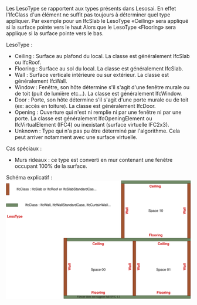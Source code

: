 Les LesoType se rapportent aux types présents dans Lesosai. En effet l'IfcClass d'un élément ne 
suffit pas toujours à déterminer quel type appliquer. 
Par exemple pour un IfcSlab le LesoType «Ceiling» sera appliqué si la surface pointe vers le haut
Alors que le LesoType «Flooring» sera applique si la surface pointe vers le bas.

LesoType :
* Ceiling : Surface au plafond du local. La classe est généralement IfcSlab ou IfcRoof.
* Flooring : Surface au sol du local. La classe est généralement IfcSlab.
* Wall : Surface verticale intérieure ou sur extérieur. La classe est généralement IfcWall.
* Window : Fenêtre, son hôte détermine s'il s'agit d'une fenêtre murale ou de toit 
(puit de lumière etc…). La classe est généralement IfcWindow.
* Door : Porte, son hôte détermine s'il s'agit d'une porte murale ou de toit (ex: accès en toiture).
La classe est généralement IfcDoor.
* Opening : Ouverture qui n'est ni remplie ni par une fenêtre ni par une porte. La classe est 
généralement IfcOpeningElement ou IfcVirtualElement (IFC4) ou inexistant (surface virtuelle IFC2x3).
* Unknown : Type qui n'a pas pu être déterminé par l'algorithme. Cela peut arriver notamment avec 
une surface virtuelle.

Cas spéciaux :
* Murs rideaux : ce type est converti en mur contenant une fenêtre occupant 100% de la 
surface.

Schéma explicatif :
![](LesoType.svg)

